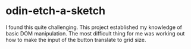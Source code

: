 # odin-etch-a-sketch

I found this quite challenging. 
This project established my knowledge of basic DOM manipulation.
The most difficult thing for me was working out how to make the input of the button translate to grid size.
